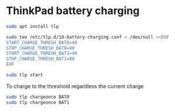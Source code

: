 # ThinkPad battery charging

```sh
sudo apt install tlp

sudo tee /etc/tlp.d/10-battery-charging.conf > /dev/null <<EOF
START_CHARGE_THRESH_BAT0=40
STOP_CHARGE_THRESH_BAT0=80
START_CHARGE_THRESH_BAT1=40
STOP_CHARGE_THRESH_BAT1=80
EOF

sudo tlp start
```

To charge to the threshold regardless the current charge
```sh
sudo tlp chargeonce BAT0
sudo tlp chargeonce BAT1
```
